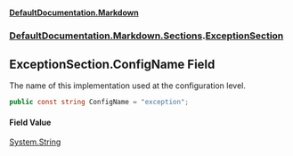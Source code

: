 #### [DefaultDocumentation\.Markdown](../../../../index.md 'index')
### [DefaultDocumentation\.Markdown\.Sections](../../../../index.md#DefaultDocumentation.Markdown.Sections 'DefaultDocumentation\.Markdown\.Sections').[ExceptionSection](index.md 'DefaultDocumentation\.Markdown\.Sections\.ExceptionSection')

## ExceptionSection\.ConfigName Field

The name of this implementation used at the configuration level\.

```csharp
public const string ConfigName = "exception";
```

#### Field Value
[System\.String](https://learn.microsoft.com/en-us/dotnet/api/system.string 'System\.String')